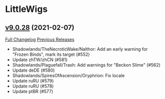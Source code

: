 # LittleWigs

## [v9.0.28](https://github.com/BigWigsMods/LittleWigs/tree/v9.0.28) (2021-02-07)
[Full Changelog](https://github.com/BigWigsMods/LittleWigs/compare/v9.0.27...v9.0.28) [Previous Releases](https://github.com/BigWigsMods/LittleWigs/releases)

- Shadowlands/TheNecroticWake/Nalthor: Add an early warning for "Frozen Binds", mark its target (#552)  
- Update zhTW/zhCN (#581)  
- Shadowlands/Plaguefall/Trash: Add warnings for "Beckon Slime" (#562)  
- Update deDE (#580)  
- Shadowlands/SpiresOfAscension/Oryphrion: Fix locale  
- Update ruRU (#579)  
- Update ruRU (#578)  
- Update ptBR (#577)  
